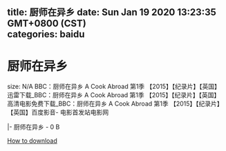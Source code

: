 
title: 厨师在异乡
date: Sun Jan 19 2020 13:23:35 GMT+0800 (CST)    
categories: baidu
---

# 厨师在异乡
size: N/A
 BBC：厨师在异乡 A Cook Abroad 第1季 【2015】【纪录片】【英国】迅雷下载_BBC：厨师在异乡 A Cook Abroad 第1季 【2015】【纪录片】【英国】高清电影免费下载_BBC：厨师在异乡 A Cook Abroad 第1季 【2015】【纪录片】【英国】百度影音- 电影首发站电影网
 
|- 厨师在异乡 - 0 B

[How to download](https://bpcam.bemobtrk.com/go/2ceec3aa-1ca2-46d6-b9ff-aaa5c184517c?jno=254)